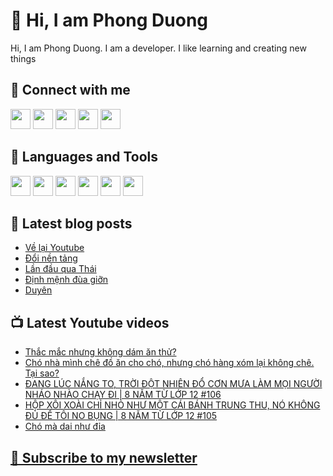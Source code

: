 # 👋 Hi, I am Phong Duong

Hi, I am Phong Duong. I am a developer. I like learning and creating new things

## 🔗 Connect with me
[<img height="32" width="32" src="https://cdn.jsdelivr.net/npm/simple-icons@v3/icons/youtube.svg" />](https://www.youtube.com/channel/UCXykqt3V2-9bYXKWZRcH0rA)
[<img height="32" width="32" src="https://cdn.jsdelivr.net/npm/simple-icons@v3/icons/instagram.svg" />](https://www.instagram.com/phongduonglh)
[<img height="32" width="32" src="https://cdn.jsdelivr.net/npm/simple-icons@v3/icons/twitter.svg" />](https://twitter.com/phongduonglh)
[<img height="32" width="32" src="https://cdn.jsdelivr.net/npm/simple-icons@v3/icons/facebook.svg" />](https://www.facebook.com/phongduonglh)
[<img height="32" width="32" src="https://cdn.jsdelivr.net/npm/simple-icons@v3/icons/linkedin.svg" />](https://www.linkedin.com/in/phongduonglh)

## 🧰 Languages and Tools

[<img height="32" width="32" src="https://cdn.jsdelivr.net/npm/simple-icons@v3/icons/javascript.svg" />](javascript)
[<img height="32" width="32" src="https://cdn.jsdelivr.net/npm/simple-icons@v3/icons/html5.svg" />](html5)
[<img height="32" width="32" src="https://cdn.jsdelivr.net/npm/simple-icons@v3/icons/css3.svg" />](css3)
[<img height="32" width="32" src="https://cdn.jsdelivr.net/npm/simple-icons@v3/icons/node-dot-js.svg" />](nodejs)
[<img height="32" width="32" src="https://cdn.jsdelivr.net/npm/simple-icons@v3/icons/react.svg" />](react)
[<img height="32" width="32" src="https://cdn.jsdelivr.net/npm/simple-icons@v3/icons/vue-dot-js.svg" />](vue)

## 📝 Latest blog posts

<!-- BLOG-POST-LIST:START -->
- [Về lại Youtube](https://phongduong.dev/blog/2021/08/ve-lai-youtube/)
- [Đổi nền tảng](https://phongduong.dev/blog/2021/08/doi-nen-tang/)
- [Lần đầu qua Thái](https://phongduong.dev/blog/2021/08/lan-dau-qua-thai/)
- [Định mệnh đùa giỡn](https://phongduong.dev/blog/2021/08/dinh-menh-dua-gion/)
- [Duyên](https://phongduong.dev/blog/2021/08/duyen/)
<!-- BLOG-POST-LIST:END -->

## 📺 Latest Youtube videos

<!-- YOUTUBE-VIDEO-LIST:START -->
- [Thắc mắc nhưng không dám ăn thử?](https://www.youtube.com/watch?v=Uv6qUq81a-I)
- [Chó nhà mình chê đồ ăn cho chó, nhưng chó hàng xóm lại không chê. Tại sao?](https://www.youtube.com/watch?v=R8SDG6-NCD0)
- [ĐANG LÚC NẮNG TO, TRỜI ĐỘT NHIÊN ĐỔ CƠN MƯA LÀM MỌI NGƯỜI NHÁO NHÀO CHẠY ĐI | 8 NĂM TỪ LỚP 12 #106](https://www.youtube.com/watch?v=Lh2FrDzXCj0)
- [HỘP XÔI XOÀI CHỈ NHỎ NHƯ MỘT CÁI BÁNH TRUNG THU, NÓ KHÔNG ĐỦ ĐỂ TÔI NO BỤNG | 8 NĂM TỪ LỚP 12 #105](https://www.youtube.com/watch?v=jkGgjMhHDR4)
- [Chó mà dai như đỉa](https://www.youtube.com/watch?v=-eU1-v9izGw)
<!-- YOUTUBE-VIDEO-LIST:END -->

## [💌 Subscribe to my newsletter](https://koogio.substack.com/)
